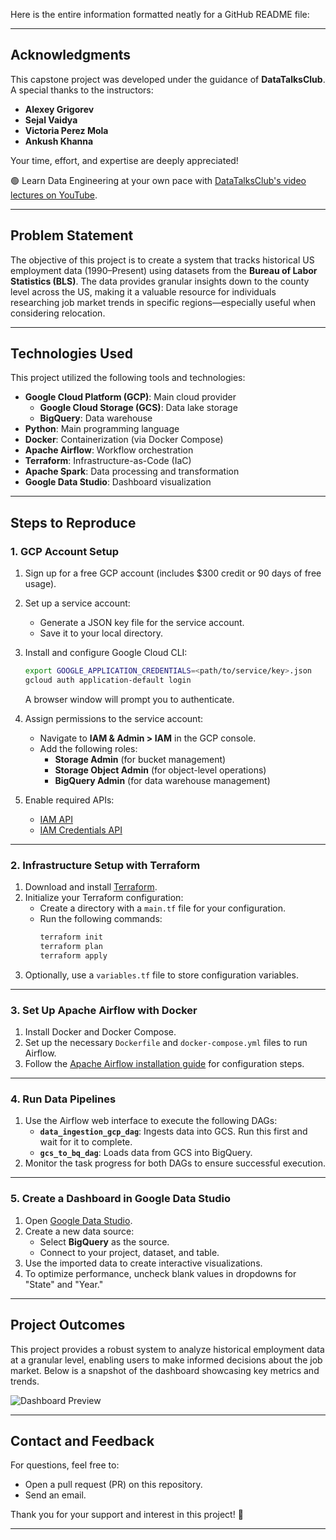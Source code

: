 Here is the entire information formatted neatly for a GitHub README file:

---


## **Acknowledgments**
This capstone project was developed under the guidance of **DataTalksClub**. A special thanks to the instructors:
- **Alexey Grigorev**
- **Sejal Vaidya**
- **Victoria Perez Mola**
- **Ankush Khanna**

Your time, effort, and expertise are deeply appreciated!

🟢 Learn Data Engineering at your own pace with [DataTalksClub's video lectures on YouTube](https://www.youtube.com).

---

## **Problem Statement**
The objective of this project is to create a system that tracks historical US employment data (1990–Present) using datasets from the **Bureau of Labor Statistics (BLS)**. The data provides granular insights down to the county level across the US, making it a valuable resource for individuals researching job market trends in specific regions—especially useful when considering relocation.

---

## **Technologies Used**
This project utilized the following tools and technologies:
- **Google Cloud Platform (GCP)**: Main cloud provider
  - **Google Cloud Storage (GCS)**: Data lake storage
  - **BigQuery**: Data warehouse
- **Python**: Main programming language
- **Docker**: Containerization (via Docker Compose)
- **Apache Airflow**: Workflow orchestration
- **Terraform**: Infrastructure-as-Code (IaC)
- **Apache Spark**: Data processing and transformation
- **Google Data Studio**: Dashboard visualization

---

## **Steps to Reproduce**

### **1. GCP Account Setup**
1. Sign up for a free GCP account (includes $300 credit or 90 days of free usage).
2. Set up a service account:
   - Generate a JSON key file for the service account.
   - Save it to your local directory.
3. Install and configure Google Cloud CLI:
   ```bash
   export GOOGLE_APPLICATION_CREDENTIALS=<path/to/service/key>.json
   gcloud auth application-default login
   ```
   A browser window will prompt you to authenticate.

4. Assign permissions to the service account:
   - Navigate to **IAM & Admin > IAM** in the GCP console.
   - Add the following roles:
     - **Storage Admin** (for bucket management)
     - **Storage Object Admin** (for object-level operations)
     - **BigQuery Admin** (for data warehouse management)

5. Enable required APIs:
   - [IAM API](https://console.cloud.google.com/apis/library/iam.googleapis.com)
   - [IAM Credentials API](https://console.cloud.google.com/apis/library/iamcredentials.googleapis.com)

---

### **2. Infrastructure Setup with Terraform**
1. Download and install [Terraform](https://www.terraform.io/downloads).
2. Initialize your Terraform configuration:
   - Create a directory with a `main.tf` file for your configuration.
   - Run the following commands:
     ```bash
     terraform init
     terraform plan
     terraform apply
     ```
3. Optionally, use a `variables.tf` file to store configuration variables.

---

### **3. Set Up Apache Airflow with Docker**
1. Install Docker and Docker Compose.
2. Set up the necessary `Dockerfile` and `docker-compose.yml` files to run Airflow.
3. Follow the [Apache Airflow installation guide](https://airflow.apache.org/docs/apache-airflow/stable/installation/index.html) for configuration steps.

---

### **4. Run Data Pipelines**
1. Use the Airflow web interface to execute the following DAGs:
   - **`data_ingestion_gcp_dag`**: Ingests data into GCS. Run this first and wait for it to complete.
   - **`gcs_to_bq_dag`**: Loads data from GCS into BigQuery.
2. Monitor the task progress for both DAGs to ensure successful execution.

---

### **5. Create a Dashboard in Google Data Studio**
1. Open [Google Data Studio](https://datastudio.google.com/).
2. Create a new data source:
   - Select **BigQuery** as the source.
   - Connect to your project, dataset, and table.
3. Use the imported data to create interactive visualizations.
4. To optimize performance, uncheck blank values in dropdowns for "State" and "Year."

---

## **Project Outcomes**
This project provides a robust system to analyze historical employment data at a granular level, enabling users to make informed decisions about the job market. Below is a snapshot of the dashboard showcasing key metrics and trends.

![Dashboard Preview](#)

---

## **Contact and Feedback**
For questions, feel free to:
- Open a pull request (PR) on this repository.
- Send an email.

Thank you for your support and interest in this project! 🚀

---
